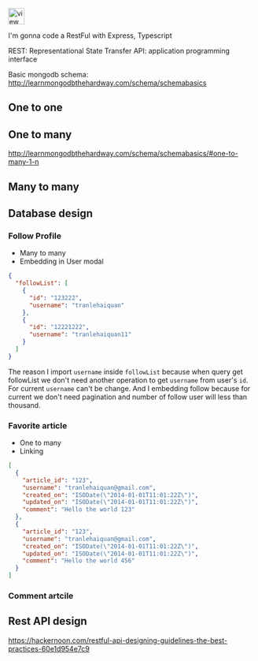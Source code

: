 <!-- View Source Button --><a href="https://glitch.com/edit/#!/tranlehaiquan-nodejs-api-realworld">  <img src="https://cdn.glitch.com/2bdfb3f8-05ef-4035-a06e-2043962a3a13%2Fview-source%402x.png?1513093958802" alt="view source" height="33"></a>
I'm gonna code a RestFul with Express, Typescript

REST: Representational State Transfer
API: application programming interface
 
Basic mongodb schema: http://learnmongodbthehardway.com/schema/schemabasics

## One to one
## One to many
http://learnmongodbthehardway.com/schema/schemabasics/#one-to-many-1-n
## Many to many

## Database design

### Follow Profile

- Many to many
- Embedding in User modal

```JSON
{
  "followList": [
    {
      "id": "123222",
      "username": "tranlehaiquan"
    },
    {
      "id": "12221222",
      "username": "tranlehaiquan11"
    }
  ]
}
```

The reason I import `username` inside `followList` because when query get followList we don't need another operation to get `username` from user's `id`. For current `username` can't be change. And I embedding follow because for current we don't need pagination and number of follow user will less than thousand.

### Favorite article

- One to many
- Linking

```JSON
[
  {
    "article_id": "123",
    "username": "tranlehaiquan@gmail.com",
    "created_on": "ISODate(\"2014-01-01T11:01:22Z\")",
    "updated_on": "ISODate(\"2014-01-01T11:01:22Z\")",
    "comment": "Hello the world 123"
  },
  {
    "article_id": "123",
    "username": "tranlehaiquan@gmail.com",
    "created_on": "ISODate(\"2014-01-01T11:01:22Z\")",
    "updated_on": "ISODate(\"2014-01-01T11:01:22Z\")",
    "comment": "Hello the world 456"
  }
]
```

### Comment artcile

## Rest API design

https://hackernoon.com/restful-api-designing-guidelines-the-best-practices-60e1d954e7c9
